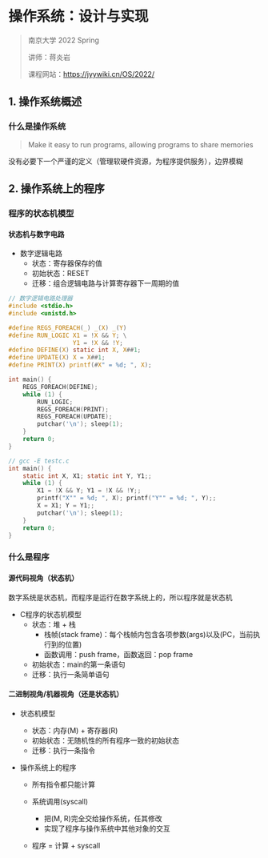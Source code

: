# 操作系统：设计与实现

> 南京大学 2022 Spring
>
> 讲师：蒋炎岩
>
> 课程网站：https://jyywiki.cn/OS/2022/

## 1. 操作系统概述

### 什么是操作系统

> Make it easy to run programs, allowing programs to share memories

没有必要下一个严谨的定义（管理软硬件资源，为程序提供服务），边界模糊

## 2. 操作系统上的程序

### 程序的状态机模型

#### 状态机与数字电路

- 数字逻辑电路
  - 状态：寄存器保存的值
  - 初始状态：RESET
  - 迁移：组合逻辑电路与计算寄存器下一周期的值

```c
// 数字逻辑电路处理器
#include <stdio.h>
#include <unistd.h>

#define REGS_FOREACH(_) _(X) _(Y)
#define RUN_LOGIC X1 = !X && Y; \
                  Y1 = !X && !Y;
#define DEFINE(X) static int X, X##1;
#define UPDATE(X) X = X##1;
#define PRINT(X) printf(#X" = %d; ", X);

int main() {
    REGS_FOREACH(DEFINE);
    while (1) {
        RUN_LOGIC;
        REGS_FOREACH(PRINT);
        REGS_FOREACH(UPDATE);
        putchar('\n'); sleep(1);
    }
    return 0;
}

// gcc -E testc.c
int main() {
    static int X, X1; static int Y, Y1;;
    while (1) {
        X1 = !X && Y; Y1 = !X && !Y;;
        printf("X"" = %d; ", X); printf("Y"" = %d; ", Y);;
        X = X1; Y = Y1;;
        putchar('\n'); sleep(1);
    }
    return 0;
}
```

### 什么是程序

#### 源代码视角（状态机）

数字系统是状态机，而程序是运行在数字系统上的，所以程序就是状态机

- C程序的状态机模型
  - 状态：堆 + 栈
    - 栈帧(stack frame)：每个栈帧内包含各项参数(args)以及(PC，当前执行到的位置)
    - 函数调用：push frame，函数返回：pop frame
  - 初始状态：main的第一条语句
  - 迁移：执行一条简单语句

#### 二进制视角/机器视角（还是状态机）

- 状态机模型
  - 状态：内存(M) + 寄存器(R)
  - 初始状态：无随机性的所有程序一致的初始状态
  - 迁移：执行一条指令

- 操作系统上的程序
  - 所有指令都只能计算
  - 系统调用(syscall)
    - 把(M, R)完全交给操作系统，任其修改
    - 实现了程序与操作系统中其他对象的交互

  - 程序 = 计算 + syscall

